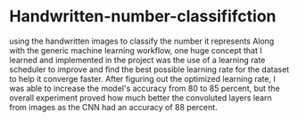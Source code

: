 # Handwritten-number-classififction
using the handwritten images to classify the number it represents
Along with the generic machine learning workflow, one huge concept that I learned and implemented in the project was the use of a learning rate scheduler to improve and find the best possible learning rate for the dataset to help it converge faster. After figuring out the optimized learning rate, I was able to increase the model's accuracy from 80 to 85 percent, but the overall experiment proved how much better the convoluted layers learn from images as the CNN had an accuracy of 88 percent.
